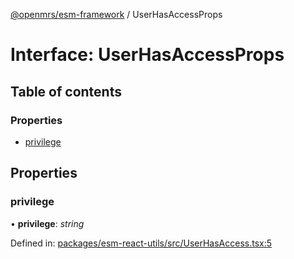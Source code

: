 [@openmrs/esm-framework](../API.md) / UserHasAccessProps

# Interface: UserHasAccessProps

## Table of contents

### Properties

- [privilege](userhasaccessprops.md#privilege)

## Properties

### privilege

• **privilege**: *string*

Defined in: [packages/esm-react-utils/src/UserHasAccess.tsx:5](https://github.com/openmrs/openmrs-esm-core/blob/master/packages/esm-react-utils/src/UserHasAccess.tsx#L5)
